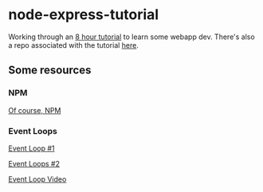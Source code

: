 # node-express-tutorial

Working through an [8 hour tutorial](https://www.youtube.com/watch?v=Oe421EPjeBE&list=LL&index=2&t=8867s) to learn some webapp dev. There's also a repo associated with the tutorial [here](https://github.com/john-smilga/node-express-course).

## Some resources

### NPM

[Of course, NPM](https://www.npmjs.com/)

### Event Loops

[Event Loop #1](https://nodejs.org/en/docs/guides/event-loop-timers-and-nexttick/)

[Event Loops #2](https://nodejs.dev/learn/the-nodejs-event-loop)

[Event Loop Video](https://www.youtube.com/watch?v=8aGhZQkoFbQ)
